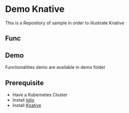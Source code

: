 # Demo Knative

This is a Repository of sample in order to illustrate Knative

## Func

## Demo

Functionalities demo are available in demo folder

## Prerequisite

- Have a Kubernetes Cluster
- Install [Istio](https://istio.io)
- Install [Knative](https://github.com/knative/docs)
